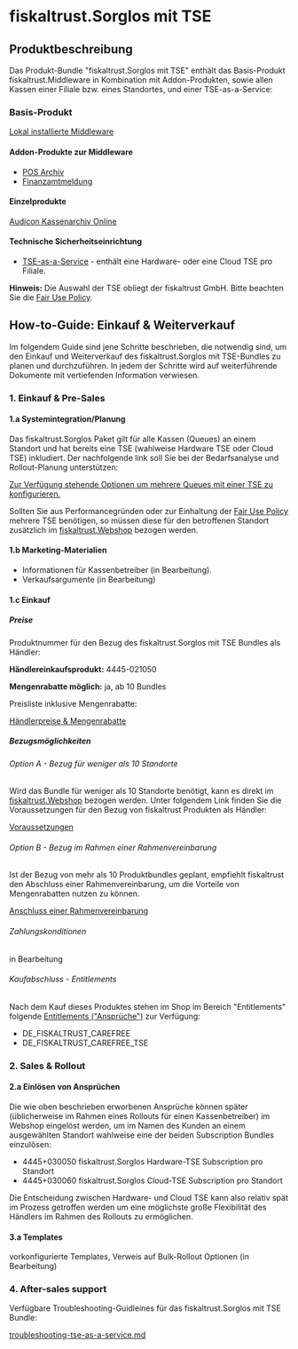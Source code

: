 # fiskaltrust.Sorglos mit TSE

## Produktbeschreibung

Das Produkt-Bundle "fiskaltrust.Sorglos mit TSE" enthält das Basis-Produkt fiskaltrust.Middleware in Kombination mit Addon-Produkten, sowie allen Kassen einer Filiale bzw. eines Standortes, und einer TSE-as-a-Service:

### Basis-Produkt

[Lokal installierte Middleware](../../product-service-description/compliance-as-a-service/produkte/lokal-installierte-middleware.md) 

#### Addon-Produkte zur Middleware

-  [POS Archiv](../../product-service-description/revisionssichere-daten-as-a-service/produkte/pos-archiv.md) 
-  [Finanzamtmeldung](../../product-service-description/compliance-as-a-service/produkte/Finanzamtmeldung.md) 

#### Einzelprodukte

[Audicon Kassenarchiv Online](../../product-service-description/revisionssichere-daten-as-a-service/produkte/Audicon-Kassenarchiv-Online.md) 

#### Technische Sicherheitseinrichtung

-  [TSE-as-a-Service](../../product-service-description/compliance-as-a-service/features/TSE-as-a-service.md) - enthält eine Hardware- oder eine Cloud TSE pro Filiale. 

**Hinweis:** Die Auswahl der TSE obliegt der fiskaltrust GmbH. Bitte beachten Sie die [Fair Use Policy](../../for-posoperators/market-de-fair-use-policy.md).

## How-to-Guide: Einkauf & Weiterverkauf

Im folgendem Guide sind jene Schritte beschrieben, die notwendig sind, um den Einkauf und Weiterverkauf des fiskaltrust.Sorglos mit TSE-Bundles zu planen und durchzuführen. In jedem der Schritte wird auf weiterführende Dokumente mit vertiefenden Information verwiesen.

### 1. Einkauf & Pre-Sales

#### 1.a Systemintegration/Planung

Das fiskaltrust.Sorglos Paket gilt für alle Kassen (Queues) an einem Standort und hat bereits eine TSE (wahlweise Hardware TSE oder Cloud TSE) inkludiert. Der nachfolgende link soll Sie bei der Bedarfsanalyse und Rollout-Planung unterstützen:

[Zur Verfügung stehende Optionen um mehrere Queues mit einer TSE zu konfigurieren.](../02-pre-sales/rollout-scenarios.md)

Sollten Sie aus Performancegründen oder zur Einhaltung der [Fair Use Policy](../../for-posoperators/market-de-fair-use-policy.md) mehrere TSE benötigen, so müssen diese für den betroffenen Standort zusätzlich im [fiskaltrust.Webshop](https://portal.fiskaltrust.de/) bezogen werden.

#### 1.b Marketing-Materialien

- Informationen für Kassenbetreiber (in Bearbeitung).
- Verkaufsargumente (in Bearbeitung)

#### 1.c Einkauf

##### Preise

Produktnummer für den Bezug des fiskaltrust.Sorglos mit TSE Bundles als Händler:

**Händlereinkaufsprodukt:** 4445-021050

**Mengenrabatte möglich:** ja, ab 10 Bundles

Preisliste inklusive Mengenrabatte:

[Händlerpreise & Mengenrabatte](../02-pre-sales/haendler-preisliste.md)

##### Bezugsmöglichkeiten

###### Option A - Bezug für weniger als 10 Standorte

Wird das Bundle für weniger als 10 Standorte benötigt, kann es direkt im [fiskaltrust.Webshop](https://portal.fiskaltrust.de/) bezogen werden. Unter folgendem Link finden Sie die Voraussetzungen für den Bezug von fiskaltrust Produkten als Händler:

[Voraussetzungen](../02-pre-sales/voraussetzungen-einkauf.md)

###### Option B - Bezug im Rahmen einer Rahmenvereinbarung

Ist der Bezug von mehr als 10 Produktbundles geplant, empfiehlt fiskaltrust den Abschluss einer Rahmenvereinbarung, um die Vorteile von Mengenrabatten nutzen zu können.

[Anschluss einer Rahmenvereinbarung](../02-pre-sales/01-purchase-agreement.md)

###### Zahlungskonditionen

in Bearbeitung

###### Kaufabschluss - Entitlements

Nach dem Kauf dieses Produktes stehen im Shop im Bereich "Entitlements" folgende [Entitlements ("Ansprüche")](../02-pre-sales/entitlements.md) zur Verfügung:

- DE_FISKALTRUST_CAREFREE
- DE_FISKALTRUST_CAREFREE_TSE

### 2. Sales & Rollout

#### 2.a Einlösen von Ansprüchen

Die wie oben beschrieben erworbenen Ansprüche können später (üblicherweise im Rahmen eines Rollouts für einen Kassenbetreiber) im Webshop eingelöst werden, um im Namen des Kunden an einem ausgewählten Standort wahlweise eine der beiden Subscription Bundles einzulösen:

- 4445+030050 fiskaltrust.Sorglos Hardware-TSE Subscription pro Standort
- 4445+030060 fiskaltrust.Sorglos Cloud-TSE Subscription pro Standort

Die Entscheidung zwischen Hardware- und Cloud TSE kann also relativ spät im Prozess getroffen werden um eine möglichste große Flexibilität des Händlers im Rahmen des Rollouts zu ermöglichen.

#### 3.a Templates

vorkonfigurierte Templates, Verweis auf Bulk-Rollout Optionen (in Bearbeitung)

### 4. After-sales support

Verfügbare Troubleshooting-Guidleines für das fiskaltrust.Sorglos mit TSE Bundle:

 [troubleshooting-tse-as-a-service.md](../04-after-sales/troubleshooting-tse-as-a-service.md) 